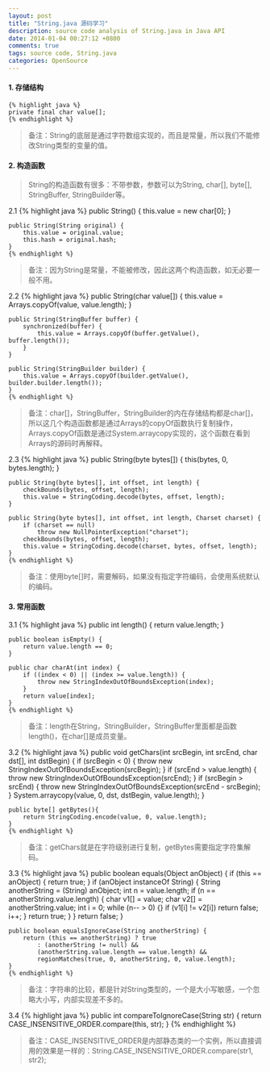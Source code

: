 ```yaml
---
layout: post
title: "String.java 源码学习"
description: source code analysis of String.java in Java API
date: 2014-01-04 00:27:12 +0800
comments: true
tags: source code, String.java 
categories: OpenSource
---
```

#### 1. 存储结构
	{% highlight java %}
    private final char value[];
	{% endhighlight %}

>备注：String的底层是通过字符数组实现的，而且是常量，所以我们不能修改String类型的变量的值。

#### 2. 构造函数

>String的构造函数有很多：不带参数，参数可以为String, char[], byte[], StringBuffer, StringBuilder等。

2.1
	{% highlight java %}
	public String() {
		this.value = new char[0];
	}

	public String(String original) {
		this.value = original.value;
		this.hash = original.hash;
	}
	{% endhighlight %}

>备注：因为String是常量，不能被修改，因此这两个构造函数，如无必要一般不用。

2.2
	{% highlight java %}
	public String(char value[]) {
		this.value = Arrays.copyOf(value, value.length);
	}

	public String(StringBuffer buffer) {
		synchronized(buffer) {
			this.value = Arrays.copyOf(buffer.getValue(), buffer.length());
		}
	}

	public String(StringBuilder builder) {
		this.value = Arrays.copyOf(builder.getValue(), builder.builder.length());
	}
	{% endhighlight %}

>备注：char[]，StringBuffer，StringBuilder的内在存储结构都是char[]，所以这几个构造函数都是通过Arrays的copyOf函数执行复制操作，Arrays.copyOf函数是通过System.arraycopy实现的，这个函数在看到Arrays的源码时再解释。

2.3
	{% highlight java %}
	public String(byte bytes[]) {
		this(bytes, 0, bytes.length);
	}

	public String(byte bytes[], int offset, int length) {
		checkBounds(bytes, offset, length);
		this.value = StringCoding.decode(bytes, offset, length);
	}

	public String(byte bytes[], int offset, int length, Charset charset) {
		if (charset == null)
			throw new NullPointerException("charset");
		checkBounds(bytes, offset, length);
		this.value = StringCoding.decode(charset, bytes, offset, length);
	}
	{% endhighlight %}

>备注：使用byte[]时，需要解码，如果没有指定字符编码，会使用系统默认的编码。

#### 3. 常用函数
3.1
	{% highlight java %}
	public int length() {
		return value.length;
	}

	public boolean isEmpty() {
		return value.length == 0;
	}

	public char charAt(int index) {
		if ((index < 0) || (index >= value.length)) {
			throw new StringIndexOutOfBoundsException(index);
		}
		return value[index];
	}
	{% endhighlight %}

>备注：length在String，StringBuilder，StringBuffer里面都是函数length()，在char[]是成员变量。

3.2
	{% highlight java %}
	public void getChars(int srcBegin, int srcEnd, char dst[], int dstBegin) {
		if (srcBegin < 0) {
			throw new StringIndexOutOfBoundsException(srcBegin);
		}
		if (srcEnd > value.length) {
			throw new StringIndexOutOfBoundsException(srcEnd);
		}
		if (srcBegin > srcEnd) {
			throw new StringIndexOutOfBoundsException(srcEnd - srcBegin);
		}
		System.arraycopy(value, 0, dst, dstBegin, value.length);
	}

	public byte[] getBytes(){
		return StringCoding.encode(value, 0, value.length);
	}
	{% endhighlight %}

>备注：getChars就是在字符级别进行复制，getBytes需要指定字符集解码。

3.3
	{% highlight java %}
	public boolean equals(Object anObject) {
		if (this == anObject) {
			return true;
		}
		if (anObject instanceOf String) {
			String anotherString = (String) anObject;
			int n = value.length;
			if (n == anotherString.value.length) {
				char v1[] = value;
				char v2[] =  anotherString.value;
				int i = 0;
				while (n-- > 0) {}
					if (v1[i] != v2[i])
						return false;
					i++;
				}
				return true;
			}
		}
		return false;
	}

	public boolean equalsIgnoreCase(String anotherString) {
		return (this == anotherString) ? true
			: (anotherString != null) && 
			(anotherString.value.length == value.length) && 
			regionMatches(true, 0, anotherString, 0, value.length);
	}
	{% endhighlight %}

>备注：字符串的比较，都是针对String类型的，一个是大小写敏感，一个忽略大小写，内部实现差不多的。

3.4
	{% highlight java %}
	public int compareToIgnoreCase(String str) {
		return CASE_INSENSITIVE_ORDER.compare(this, str);
	}
	{% endhighlight %}

>备注：CASE_INSENSITIVE_ORDER是内部静态类的一个实例，所以直接调用的效果是一样的：String.CASE_INSENSITIVE_ORDER.compare(str1, str2);
